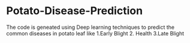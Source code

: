 # Potato-Disease-Prediction

The code is geneated using Deep learning techniques to predict the common diseases in potato leaf like 
1.Early Blight 
2. Health 
3.Late Blight
